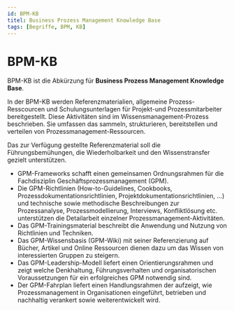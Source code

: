 ```yaml
---
id: BPM-KB
titel: Business Prozess Management Knowledge Base
tags: [Begriffe, BPM, KB]
---
```


# BPM-KB 

BPM-KB ist die Abkürzung für **Business Prozess Management Knowledge Base**.

In der BPM-KB werden Referenzmaterialien, allgemeine Prozess-Resscourcen und  Schulungsunterlagen für Projekt-und Prozessmitarbeiter bereitgestellt. Diese Aktivitäten sind im Wissensmanagement-Prozess beschrieben. Sie umfassen das sammeln, strukturieren, bereitstellen und verteilen von  Prozessmanagement-Ressourcen.

Das zur Verfügung gestellte Referenzmaterial soll die Führungsbemühungen, die Wiederholbarkeit und den Wissenstransfer gezielt unterstützen.

- GPM-Frameworks schafft einen gemeinsamen Ordnungsrahmen für die Fachdisziplin Geschäftsprozessmanagement (GPM).
- Die GPM-Richtlinien  (How-to-Guidelines, Cookbooks, Prozessdokumentationsrichtlinien, Projektdokumentationsrichtlinien, …) und technische sowie methodische Beschreibungen zur Prozessanalyse, Prozessmodellierung, Interviews, Konfliktlösung etc. unterstützen die Detailarbeit einzelner  Prozessmanagement-Aktivitäten.
- Das GPM-Trainingsmaterial beschreibt die Anwendung und Nutzung von Richtlinien und Techniken.
- Das GPM-Wissensbasis (GPM-Wiki) mit seiner Referenzierung auf Bücher, Artikel und Online Ressourcen dienen dazu um das Wissen von interessierten Gruppen zu steigern.
- Das GPM-Leadership-Modell liefert  einen Orientierungsrahmen und zeigt welche Denkhaltung,  Führungsverhalten und organisatorischen Voraussetzungen für ein  erfolgreiches GPM notwendig sind.
- Der GPM-Fahrplan liefert einen Handlungsrahmen der aufzeigt, wie Prozessmanagement in Organisationen  eingeführt, betrieben und nachhaltig verankert sowie weiterentwickelt  wird.


